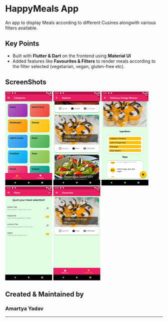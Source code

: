 # HappyMeals App

An app to display Meals according to different Cusines alongwith various filters available.

## Key Points

- Built with **Flutter & Dart** on the frontend using **Material UI**
- Added features like **Favourites & Filters** to render meals according to the filter selected (vegetarian, vegan, gluten-free etc).

## ScreenShots

<img src="Screenshot_1646585533.png" height="300em" />  <img src="Screenshot_1646585570.png" height="300em" />  <img src="Screenshot_1646585589.png" height="300em" /> <img src="Screenshot_1646585606.png" height="300em" /> <img src="Screenshot_1646585615.png" height="300em" />

## Created & Maintained by

### **Amartya Yadav**
---
